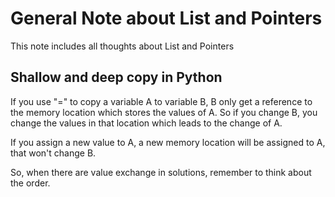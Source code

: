 General Note about List and Pointers
============
This note includes all thoughts about List and Pointers

## Shallow and deep copy in Python

If you use "=" to copy a variable A to variable B,
B only get a reference to the memory location which stores the values of A. So if you change B, you change the values in that location which leads to the change of A.

If you assign a new value to A, a new memory location will be assigned to A, that won't change B.

So, when there are value exchange in solutions, remember to think about the order.

